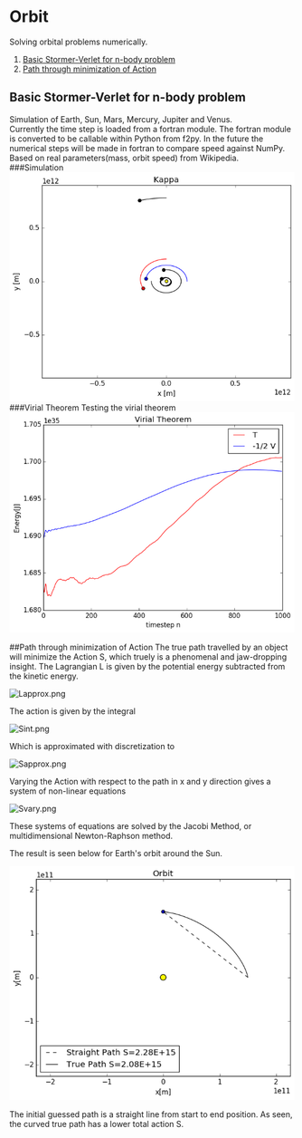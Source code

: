 # Orbit
Solving orbital problems numerically.  

1. [Basic Stormer-Verlet for n-body problem](https://github.com/mintDan/Orbit#basic-stormer-verlet-for-n-body-problem)
2. [Path through minimization of Action](https://github.com/mintDan/Orbit#path-through-minimization-of-action)

## Basic Stormer-Verlet for n-body problem
Simulation of Earth, Sun, Mars, Mercury, Jupiter and Venus.  
Currently the time step is loaded from a fortran module. The fortran module is converted to be callable within Python from f2py.
In the future the numerical steps will be made in fortran to compare speed against NumPy.  
Based on real parameters(mass, orbit speed) from Wikipedia.  
###Simulation
![Orbit.png](https://github.com/Bootlegg/Orbit/blob/master/Orbit.png)
###Virial Theorem
Testing the virial theorem
![Virial.png](https://github.com/Bootlegg/Orbit/blob/master/Virial.png)

##Path through minimization of Action
The true path travelled by an object will minimize the Action S, which truely is a phenomenal and jaw-dropping insight. The Lagrangian L is given by the potential energy subtracted from the kinetic energy.

![Lapprox.png](https://github.com/mintDan/Orbit/blob/master/figs/Lapprox.png)

The action is given by the integral

![Sint.png](https://github.com/mintDan/Orbit/blob/master/figs/Sint.png)

Which is approximated with discretization to

![Sapprox.png](https://github.com/mintDan/Orbit/blob/master/figs/Sapprox.png)

Varying the Action with respect to the path in x and y direction gives a system of non-linear equations

![Svary.png](https://github.com/mintDan/Orbit/blob/master/figs/Svary.png)

These systems of equations are solved by the Jacobi Method, or multidimensional Newton-Raphson method.

The result is seen below for Earth's orbit around the Sun.

![ActioNOrbit.png](https://github.com/Bootlegg/Orbit/blob/master/ActionOrbit.png)

The initial guessed path is a straight line from start to end position. As seen, the curved true path has a lower total action S.